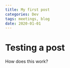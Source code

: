 ```yaml
---
title: My first post
categories: Dev
tags: meetings, blog
date: 2020-01-01
---
```


# Testing a post
How does this work?

